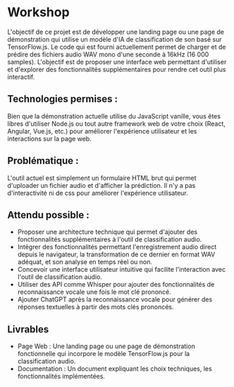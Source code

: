 # Workshop

L'objectif de ce projet est de développer une landing page ou une page de démonstration qui utilise un modèle d'IA de classification de son basé sur TensorFlow.js.
Le code qui est fourni actuellement permet de charger et de prédire des fichiers audio WAV mono d'une seconde à 16kHz (16 000 samples).
L'objectif est de proposer une interface web permettant d'utiliser et d'explorer des fonctionnalités supplémentaires pour rendre cet outil plus interactif.

## Technologies permises :
Bien que la démonstration actuelle utilise du JavaScript vanille, vous êtes libres d'utiliser Node.js ou tout autre framework web de votre choix (React, Angular, Vue.js, etc.) pour améliorer l'expérience utilisateur et les interactions sur la page web.

## Problématique :
L'outil actuel est simplement un formulaire HTML brut qui permet d'uploader un fichier audio et d'afficher la prédiction.
Il n'y a pas d'interactivité ni de css pour améliorer l'expérience utilisateur.

## Attendu possible :
- Proposer une architecture technique qui permet d'ajouter des fonctionnalités supplémentaires à l'outil de classification audio.
- Intégrer des fonctionnalités permettant l'enregistrement audio direct depuis le navigateur, la transformation de ce dernier en format WAV adéquat, et son analyse en temps réel ou non.
- Concevoir une interface utilisateur intuitive qui facilite l'interaction avec l'outil de classification audio.
- Utiliser des API comme Whisper pour ajouter des fonctionnalités de reconnaissance vocale une fois le mot clé prononcé.
- Ajouter ChatGPT après la reconnaissance vocale pour générer des réponses textuelles à partir des mots clés prononcés.

## Livrables
- Page Web : Une landing page ou une page de démonstration fonctionnelle qui incorpore le modèle TensorFlow.js pour la classification audio.
- Documentation : Un document expliquant les choix techniques, les fonctionnalités implémentées.
